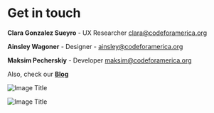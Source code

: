 # Get in touch

**Clara Gonzalez Sueyro** - UX Researcher clara@codeforamerica.org

**Ainsley Wagoner** - Designer -
ainsley@codeforamerica.org

**Maksim Pecherskiy** - Developer
maksim@codeforamerica.org


Also, check our **[Blog](http://coquicoders.org)**


![Image Title](http://cl.ly/XljC/primerpeso.jpg)


![Image Title](http://cl.ly/XlPW/IMG_2317.jpg)

